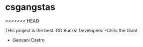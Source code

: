 # csgangstas
<<<<<<< HEAD

THis project is the best. GO Bucks!
Developers:
-Chris the Giant
- Geovani Castro
